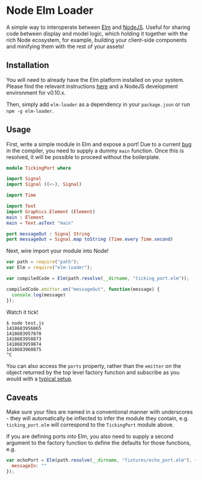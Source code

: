 Node Elm Loader
===============

A simple way to interoperate between [Elm](http://elm-lang.org/) and [NodeJS](http://nodejs.org/).
Useful for sharing code between display and model logic, which holding it together with the rich
Node ecosystem, for example, building your client-side components and minifying them with the rest
of your assets!

Installation
------------

You will need to already have the Elm platform installed on your system. Please find the relevant
instructions [here](http://elm-lang.org/Install.elm) and a NodeJS development environment for v0.10.x.

Then, simply add `elm-loader` as a dependency in your `package.json` or run `npm -g elm-loader`.

Usage
-----

First, write a simple module in Elm and expose a port! Due to a current
[bug](https://github.com/elm-lang/elm-compiler/issues/856) in the compiler, you need to supply a
dummy `main` function. Once this is resolved, it will be possible to proceed without the boilerplate.

``` Elm
module TickingPort where

import Signal
import Signal ((<~), Signal)

import Time

import Text
import Graphics.Element (Element)
main : Element
main = Text.asText "main"

port messageOut : Signal String
port messageOut = Signal.map toString (Time.every Time.second)
```

Next, wire import your module into Node!

``` JavaScript
var path = require("path");
var Elm = require("elm-loader");

var compiledCode = Elm(path.resolve(__dirname, "ticking_port.elm"));

compiledCode.emitter.on("messageOut", function(message) {
  console.log(message)
});
```

Watch it tick!

```
$ node test.js
1418683956865
1418683957870
1418683958873
1418683959874
1418683960875
^C
```

You can also access the `ports` property, rather than the `emitter` on the object
returned by the top level factory function and subscribe as you would with a
[typical setup](http://elm-lang.org/learn/Ports.elm).

Caveats
-------

Make sure your files are named in a conventional manner with underscores - they will automatically
be inflected to infer the module they contain, e.g. `ticking_port.elm` will correspond to the
`TickingPort` module above.

If you are defining ports *into* Elm, you also need to supply a second argument to the factory
function to define the defaults for those functions, e.g.

```Javascript
var echoPort = Elm(path.resolve(__dirname, "fixtures/echo_port.elm"), {
  messageIn: ""
});
```
